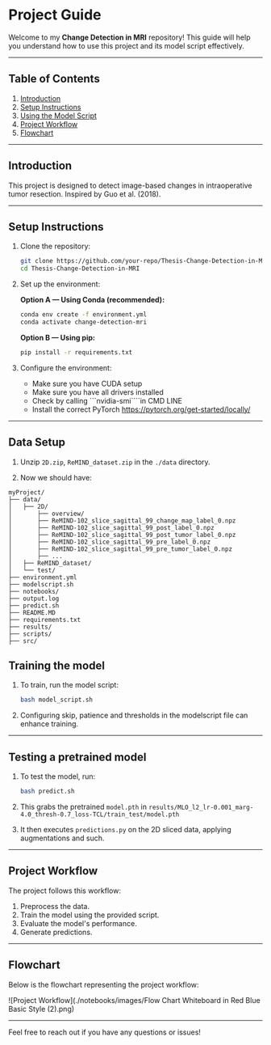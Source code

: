 # Project Guide

Welcome to my **Change Detection in MRI** repository! This guide will help you understand how to use this project and its model script effectively.

---

## Table of Contents
1. [Introduction](#introduction)
2. [Setup Instructions](#setup-instructions)
3. [Using the Model Script](#using-the-model-script)
4. [Project Workflow](#project-workflow)
5. [Flowchart](#flowchart)

---

## Introduction

This project is designed to detect image-based changes in intraoperative tumor resection. Inspired by Guo et al. (2018).

---

## Setup Instructions

1. Clone the repository:
    ```bash
    git clone https://github.com/your-repo/Thesis-Change-Detection-in-MRI.git
    cd Thesis-Change-Detection-in-MRI
    ```

2. Set up the environment:

    **Option A — Using Conda (recommended):**
    ```bash
    conda env create -f environment.yml
    conda activate change-detection-mri
    ```

    **Option B — Using pip:**
    ```bash
    pip install -r requirements.txt
    ```

3. Configure the environment:
    - Make sure you have CUDA setup
    - Make sure you have all drivers installed
    - Check by calling ```nvidia-smi````in CMD LINE
    - Install the correct PyTorch https://pytorch.org/get-started/locally/

---
## Data Setup
1. Unzip ```2D.zip```, ```ReMIND_dataset.zip``` in the ```./data``` directory.

2. Now we should have:

```
myProject/
├── data/
│   ├── 2D/
│       ├── overview/
│       ├── ReMIND-102_slice_sagittal_99_change_map_label_0.npz
│       ├── ReMIND-102_slice_sagittal_99_post_label_0.npz
│       ├── ReMIND-102_slice_sagittal_99_post_tumor_label_0.npz
│       ├── ReMIND-102_slice_sagittal_99_pre_label_0.npz
│       ├── ReMIND-102_slice_sagittal_99_pre_tumor_label_0.npz
│       ├── ...
│   ├── ReMIND_dataset/
│   └── test/
├── environment.yml
├── modelscript.sh
├── notebooks/
├── output.log
├── predict.sh
├── README.MD
├── requirements.txt
├── results/
├── scripts/
├── src/
```
## Training the model

1. To train, run the model script:
    ```bash
    bash model_script.sh
    ```


2. Configuring skip, patience and thresholds in the modelscript file can enhance training.

---
## Testing a pretrained model
1. To test the model, run:
    ```bash 
    bash predict.sh
    ```
2. This grabs the pretrained ```model.pth``` in ```results/MLO_l2_lr-0.001_marg-4.0_thresh-0.7_loss-TCL/train_test/model.pth```

3. It then executes ```predictions.py``` on the 2D sliced data, applying augmentations and such. 


---
## Project Workflow

The project follows this workflow:
1. Preprocess the data.
2. Train the model using the provided script.
3. Evaluate the model's performance.
4. Generate predictions.

---

## Flowchart

Below is the flowchart representing the project workflow:

![Project Workflow](./notebooks/images/Flow Chart Whiteboard in Red Blue Basic Style (2).png)

---

Feel free to reach out if you have any questions or issues!